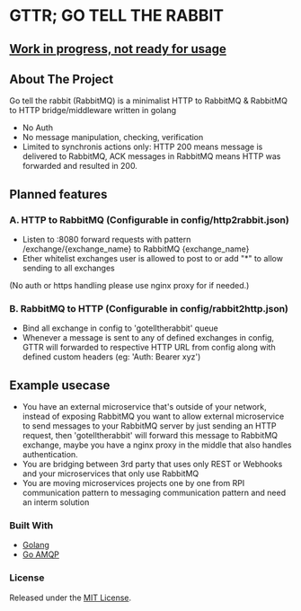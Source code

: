 
# GTTR; GO TELL THE RABBIT


## <u>Work in progress, not ready for usage</u>

<!-- ABOUT THE PROJECT -->
## About The Project

Go tell the rabbit (RabbitMQ) is a minimalist HTTP to RabbitMQ & RabbitMQ to HTTP bridge/middleware written in golang

- No Auth
- No message manipulation, checking, verification
- Limited to synchronis actions only: HTTP 200 means message is delivered to RabbitMQ, ACK messages in RabbitMQ means HTTP was forwarded and resulted in 200.


## Planned features

### A. HTTP to RabbitMQ  (Configurable in config/http2rabbit.json)
* Listen to :8080 forward requests with pattern /exchange/{exchange_name} to RabbitMQ {exchange_name}
* Ether whitelist exchanges user is allowed to post to or add "*" to allow sending to all exchanges

(No auth or https handling please use nginx proxy for if needed.)

### B. RabbitMQ to HTTP (Configurable in config/rabbit2http.json)
* Bind all exchange in config to 'gotelltherabbit' queue
* Whenever a message is sent to any of defined exchanges in config, GTTR will forwarded to respective HTTP URL from config along with defined custom headers (eg: 'Auth: Bearer xyz')

## Example usecase
* You have an external microservice that's outside of your network, instead of exposing RabbitMQ you want to allow external microservice to send messages to your RabbitMQ server by just sending an HTTP request, then 'gotelltherabbit' will forward this message to RabbitMQ exchange, maybe you have a nginx proxy in the middle that also handles authentication.
* You are bridging between 3rd party that uses only REST or Webhooks and your microservices that only use RabbitMQ
* You are moving microservices projects one by one from RPI communication pattern to messaging communication pattern and need an interm solution


### Built With
* [Golang](https://golang.org/)
* [Go AMQP](https://github.com/streadway/amqp)



### License
Released under the [MIT License](LICENSE).
